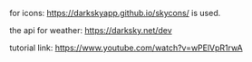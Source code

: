for icons:
    https://darkskyapp.github.io/skycons/
is used.

the api for weather:
    https://darksky.net/dev

tutorial link:
    https://www.youtube.com/watch?v=wPElVpR1rwA